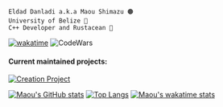     Eldad Danladi a.k.a Maou Shimazu 🟤
    University of Belize 🏴
    C++ Developer and Rustacean 🦀
  [![wakatime](https://wakatime.com/badge/user/656eebce-f743-4f8b-a695-772a6b46e7e4.svg?style=flat-square)](https://wakatime.com/@656eebce-f743-4f8b-a695-772a6b46e7e4)
  ![CodeWars](https://www.codewars.com/users/Maou-Shimazu/badges/small)
#### Current maintained projects:
[![Creation Project](https://github-readme-stats.vercel.app/api/pin/?username=maou-shimazu&repo=Creation-Project)](https://github.com/Maou-Shimazu/Creation-Project)

[![Maou's GitHub stats](https://github-readme-stats.vercel.app/api?username=Maou-Shimazu&show_icons=true&theme=onedark)](https://github.com/maou-shimazu)
[![Top Langs](https://github-readme-stats.vercel.app/api/top-langs/?username=Maou-Shimazu&langs_count=10&layout=compact)](https://github.com/maou-shimazu/)
[![Maou's wakatime stats](https://github-readme-stats.vercel.app/api/wakatime?username=Maou_Shimazu)](https://github.com/maou-shimazu/creation-project)

